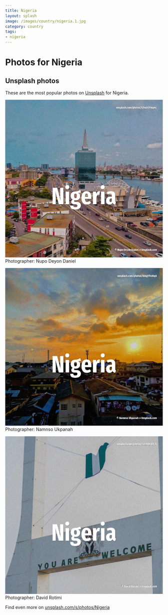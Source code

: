 ```yaml
---
title: Nigeria
layout: splash
image: /images/country/nigeria.1.jpg
category: country
tags:
- nigeria
---
```

# Photos for Nigeria
 
## Unsplash photos
These are the most popular photos on [Unsplash](https://unsplash.com) for Nigeria.
 
![Nigeria](/images/country/nigeria.1.jpg)
Photographer:  Nupo Deyon Daniel
 
![Nigeria](/images/country/nigeria.2.jpg)
Photographer:  Namnso Ukpanah
 
![Nigeria](/images/country/nigeria.3.jpg)
Photographer:  David Rotimi
 
Find even more on [unsplash.com/s/photos/Nigeria](https://unsplash.com/s/photos/Nigeria)
 
